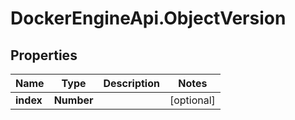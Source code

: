 # DockerEngineApi.ObjectVersion

## Properties

Name | Type | Description | Notes
------------ | ------------- | ------------- | -------------
**index** | **Number** |  | [optional] 


